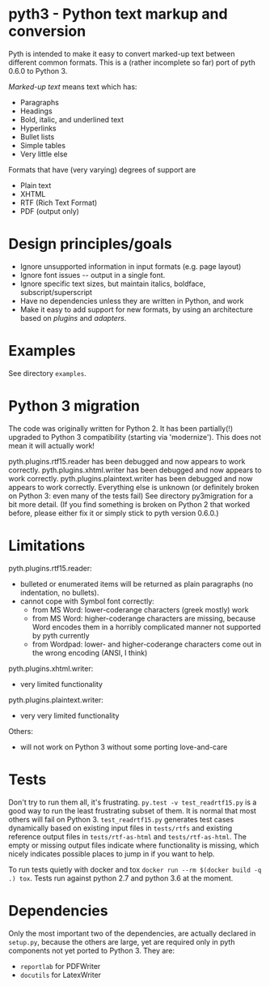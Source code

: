 pyth3 - Python text markup and conversion
=========================================

Pyth is intended to make it easy to convert marked-up text between different common formats.
This is a (rather incomplete so far) port of pyth 0.6.0 to Python 3.

*Marked-up text* means text which has:

* Paragraphs
* Headings
* Bold, italic, and underlined text
* Hyperlinks
* Bullet lists
* Simple tables
* Very little else


Formats that have (very varying) degrees of support are

* Plain text
* XHTML
* RTF (Rich Text Format)
* PDF (output only)


Design principles/goals
=======================

* Ignore unsupported information in input formats (e.g. page layout)
* Ignore font issues -- output in a single font.
* Ignore specific text sizes, but maintain italics, boldface, subscript/superscript
* Have no dependencies unless they are written in Python, and work
* Make it easy to add support for new formats, by using an architecture based on *plugins* and *adapters*.



Examples
========

See directory `examples`.



Python 3 migration
==================

The code was originally written for Python 2.
It has been partially(!) upgraded to Python 3 compatibility (starting via 'modernize').
This does not mean it will actually work!

pyth.plugins.rtf15.reader has been debugged and now appears to work correctly.
pyth.plugins.xhtml.writer has been debugged and now appears to work correctly.
pyth.plugins.plaintext.writer has been debugged and now appears to work correctly.
Everything else is unknown (or definitely broken on Python 3: even many
of the tests fail)
See directory py3migration for a bit more detail.
(If you find something is broken on Python 2 that worked before, please
either fix it or simply stick to pyth version 0.6.0.)


Limitations
===========

pyth.plugins.rtf15.reader:
- bulleted or enumerated items will be returned
  as plain paragraphs (no indentation, no bullets).
- cannot cope with Symbol font correctly:
  - from MS Word: lower-coderange characters (greek mostly) work
  - from MS Word: higher-coderange characters are missing, because
    Word encodes them in a horribly complicated manner not supported
    by pyth currently
  - from Wordpad: lower- and higher-coderange characters come out in
    the wrong encoding (ANSI, I think)

pyth.plugins.xhtml.writer:
- very limited functionality

pyth.plugins.plaintext.writer:
- very very limited functionality

Others: 
- will not work on Python 3 without some porting love-and-care


Tests
=====

Don't try to run them all, it's frustrating.
`py.test -v test_readrtf15.py` is a good way to run the least frustrating 
subset of them.
It is normal that most others will fail on Python 3.
`test_readrtf15.py` generates test cases dynamically based on
existing input files in `tests/rtfs` and
existing reference output files in `tests/rtf-as-html` and `tests/rtf-as-html`.
The empty or missing output files indicate where functionality is missing,
which nicely indicates possible places to jump in if you want to help.

To run tests quietly with docker and tox `docker run --rm $(docker build -q .) tox`. Tests run against python 2.7 and python 3.6 at the moment. 


Dependencies
============

Only the most important two of the dependencies,
are actually declared in `setup.py`, because the others are large, yet
are required only in pyth components not yet ported to Python 3. 
They are:
- `reportlab` for PDFWriter
- `docutils` for LatexWriter 
